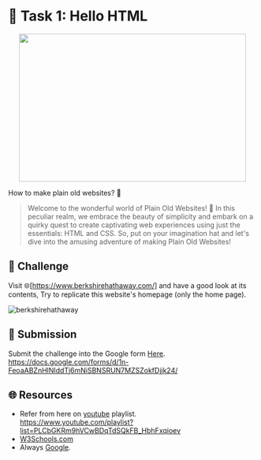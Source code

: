 
# **:star2: Task 1: Hello HTML**

<p align="center">
    <img width="460" height="300" src="https://media4.giphy.com/media/SpopD7IQN2gK3qN4jS/giphy.gif?cid=ecf05e47fl0vvy8pig5lovghjvd4ervukfxd5o4q8zig9b1q&ep=v1_gifs_search&rid=giphy.gif&ct=g">
</p>

How to make plain old websites? 🤔

 > Welcome to the wonderful world of Plain Old Websites! 🎉 In this peculiar realm, we embrace the beauty of simplicity and embark on a quirky quest to create captivating web experiences using just the essentials: HTML and CSS. So, put on your imagination hat and let's dive into the amusing adventure of making Plain Old Websites!

## **:pushpin: Challenge**  
Visit 🌐[https://www.berkshirehathaway.com/] and have a good look at its contents, Try to replicate this website's homepage (only the home page). 
 
 ![berkshirehathaway]

## **📂 Submission**
Submit the challenge into the Google form [Here](https://docs.google.com/forms/d/1n-FeoaABZnHlNIddTj6mNiSBNSRUN7MZSZokfDjjk24/). </br>
https://docs.google.com/forms/d/1n-FeoaABZnHlNIddTj6mNiSBNSRUN7MZSZokfDjjk24/  

## **🌐 Resources**
 - Refer from here on [youtube] playlist.</br>
   https://www.youtube.com/playlist?list=PLCbGKRm9hVCwBDqTdSQkFB_HbhFxqioev
 - [W3Schools.com]
 - Always [Google].


<!-- links -->
[https://www.berkshirehathaway.com/]: https://www.berkshirehathaway.com/
[berkshirehathaway]:../screenshots/task1.png
[youtube]:https://www.youtube.com/playlist?list=PLCbGKRm9hVCwBDqTdSQkFB_HbhFxqioev
[W3Schools.com]:https://www.w3schools.com/html/
[Google]:https://https://www.google.com/
[htmldog.com]:https://www.htmldog.com/
[freecodecamp.com]:https://www.freecodecamp.org/news/the-html-handbook/
[learn-html.com]:https://www.learn-html.org/
[codecademy.com]:https://www.codecademy.com/learn/learn-html
